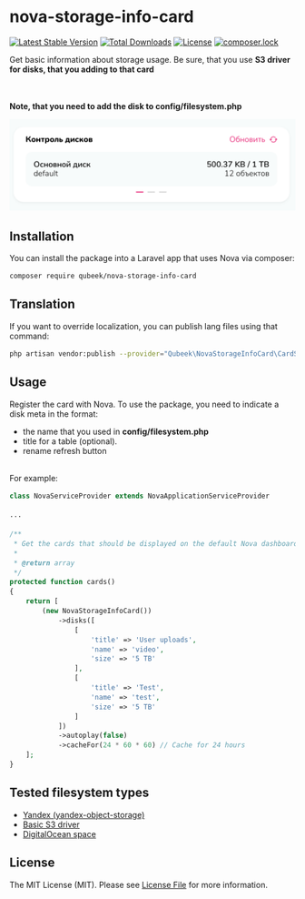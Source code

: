 # nova-storage-info-card

[![Latest Stable Version](https://poser.pugx.org/qubeek/nova-storage-info-card/v/stable)](https://packagist.org/packages/qubeek/nova-storage-info-card)
[![Total Downloads](https://poser.pugx.org/qubeek/nova-storage-info-card/downloads)](https://packagist.org/packages/qubeek/nova-storage-info-card)
[![License](https://poser.pugx.org/qubeek/nova-storage-info-card/license)](https://packagist.org/packages/qubeek/nova-storage-info-card)
[![composer.lock](https://poser.pugx.org/qubeek/nova-storage-info-card/composerlock)](https://packagist.org/packages/qubeek/nova-storage-info-card)

Get basic information about storage usage. Be sure, that you use **S3 driver for disks, that you adding to that card**

\
\
**Note, that you need to add the disk to config/filesystem.php**

![alt text](screenshots/nova-card.png)

## Installation 

You can install the package into a Laravel app that uses Nova via composer:

```bash
composer require qubeek/nova-storage-info-card
```

## Translation

If you want to override localization, you can publish lang files using that command:

```bash
php artisan vendor:publish --provider="Qubeek\NovaStorageInfoCard\CardServiceProvider"
```

## Usage

Register the card with Nova. To use the package, you need to indicate a disk meta in the format: 

- the name that you used in **config/filesystem.php**
- title for a table (optional).
- rename refresh button

\
For example:
```php
class NovaServiceProvider extends NovaApplicationServiceProvider

...

/**
 * Get the cards that should be displayed on the default Nova dashboard.
 *
 * @return array
 */
protected function cards()
{
    return [
        (new NovaStorageInfoCard())
            ->disks([
                [
                    'title' => 'User uploads',
                    'name' => 'video',
                    'size' => '5 TB'
                ],
                [
                    'title' => 'Test',
                    'name' => 'test',
                    'size' => '5 TB'
                ]
            ])
            ->autoplay(false)
            ->cacheFor(24 * 60 * 60) // Cache for 24 hours
    ];
}
```

## Tested filesystem types

- [Yandex (yandex-object-storage)](https://github.com/fLipE23/yandex-object-storage)
- [Basic S3 driver](https://laravel.com/docs/7.x/filesystem)
- [DigitalOcean space](https://www.digitalocean.com/products/spaces/)


## License

The MIT License (MIT). Please see [License File](LICENSE) for more information.
